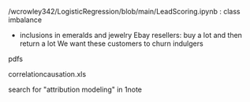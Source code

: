 /wcrowley342/LogisticRegression/blob/main/LeadScoring.ipynb : class imbalance


* inclusions in emeralds and jewelry
Ebay resellers:  buy a lot and then return a lot
	We want these customers to churn 
indulgers

pdfs

correlationcausation.xls


search for "attribution modeling" in 1note
